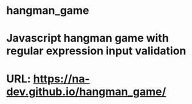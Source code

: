 # hangman_game

# Javascript hangman game with regular expression input validation
# URL: https://na-dev.github.io/hangman_game/